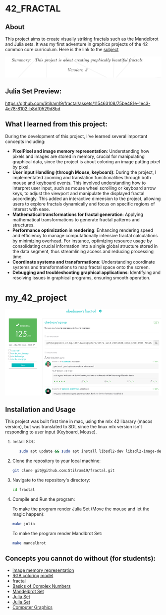 # 42_FRACTAL

## About

This project aims to create visually striking fractals such as the Mandelbrot and Julia sets. It was my first adventure in graphics projects of the 42 common core curriculum. Here is the link to the [subject](https://cdn.intra.42.fr/pdf/pdf/121932/en.subject.pdf)

![](resources/about_project.png)

## Julia Set Preview:

https://github.com/Stilram19/fractal/assets/115463108/75be481e-1ec3-4c78-8102-b8df0529d8bd

## What I learned from this project:

During the development of this project, I've learned several important concepts including:

- **PixelPixel and image memory representation**: Understanding how pixels and
images are stored in memory, crucial for manipulating graphical data, since the project is about coloring an image putting pixel by pixel. 
- **User input Handling (through Mouse, keyboard)**: During the project, I implementated zooming and translation functionalities through both mouse and keyboard events. This involved understanding how to interpret user input, such as mouse wheel scrolling or keyboard arrow keys, to adjust the viewport and manipulate the displayed fractal accordingly. This added an interactive dimension to the project, allowing users to explore fractals dynamically and focus on specific regions of interest with ease.
- **Mathematical transformations for fractal generation**: Applying mathematical transformations to generate fractal patterns and structures.
- **Performance optimization in rendering**: Enhancing rendering speed and efficiency to manage computationally intensive fractal calculations by minimizing overhead. For instance, optimizing resource usage by consolidating crucial information into a single global structure stored in the data segment, thus streamlining access and reducing processing time.
- **Coordinate systems and transformations**: Understanding coordinate systems and transformations to map fractal space onto the screen.
- **Debugging and troubleshooting graphical applications**: Identifying and
resolving issues in graphical programs, ensuring smooth operation.

# my_42_project

![](resources/my_project.png)

## Installation and Usage

This project was built first time in mac, using the mlx 42 libarary (macos version), but was translated to SDL since the linux mlx version isn't responding to user input (Keyboard, Mouse).

1. Install SDL:
   ```bash
      sudo apt update && sudo apt install libsdl2-dev libsdl2-image-dev
   ```

2. Clone the repository to your local machine:

   ```bash
   git clone git@github.com:Stilram19/fractal.git
   ```

3. Navigate to the repository's directory:

    ```bash
    cd fractal
    ```

3. Compile and Run the program:

   To make the program render Julia Set (Move the mouse and let the magic happen):
   ``` bash
   make julia
   ```

   To make the program render Mandlbrot Set:
   ``` bash
   make mandelbrot
   ```

## Concepts you cannot do without (for students):

- [image memory representation](https://youtu.be/8CuYq3RU7BY?si=4uNmKBcBs7NfgL5R)
- [RGB coloring model](https://en.wikipedia.org/wiki/RGB_color_model)
- [fractal](https://en.wikipedia.org/wiki/Fractal)
- [Basics of Complex Numbers](https://en.wikipedia.org/wiki/Complex_number)
- [Mandelbrot Set](https://en.wikipedia.org/wiki/Mandelbrot_set)
- [Julia Set](https://en.wikipedia.org/wiki/Julia_set)
- [Julia Set](https://en.wikipedia.org/wiki/Julia_set)
- [Computer Graphics](https://en.wikipedia.org/wiki/Computer_graphics_(computer_science))
